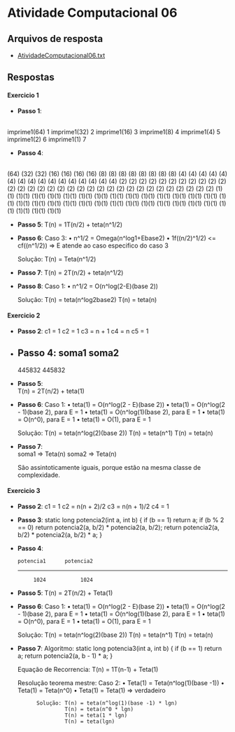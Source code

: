 # Atividade Computacional 06
## Arquivos de resposta
* [AtividadeComputacional06.txt](https://github.com/thiagomaia971/ProjetoAnaliseDeAlgoritmos/blob/master/AtividadeComputacional06/AtividadeComputacional06.txt)

## Respostas

#### Exercicio 1

* **Passo 1**:
</br>
	imprime1(64) 1
	imprime1(32) 2
	imprime1(16) 3
	imprime1(8)  4
	imprime1(4)  5
	imprime1(2)  6
	imprime1(1)  7

* **Passo 4**:
</br>
														  (64) 			
								(32)		                                            (32) 	
				   (16)                        (16)                       (16)                        (16) 	
			 (8)                          (8)                        (8)                         (8)                         (8)                         (8)                         (8)                         (8)
   	  (4)           (4)           (4)           (4)           (4)           (4)           (4)          (4)           (4)           (4)           (4)           (4)            (4)           (4)           (4)          (4)
  (2)    (2)    (2)    (2)    (2)    (2)    (2)    (2)    (2)    (2)    (2)    (2)    (2)    (2)    (2)   (2)     (2)   (2)    (2)    (2)     (2)   (2)     (2)   (2)      (2)   (2)    (2)    (2)    (2)    (2)    (2)    (2)
(1)(1) (1)(1) (1)(1) (1)(1) (1)(1) (1)(1) (1)(1) (1)(1) (1)(1) (1)(1) (1)(1) (1)(1) (1)(1) (1)(1) (1)(1) (1)(1) (1)(1) (1)(1) (1)(1) (1)(1) (1)(1) (1)(1) (1)(1) (1)(1) (1)(1) (1)(1) (1)(1) (1)(1) (1)(1) (1)(1) (1)(1) (1)(1)


* **Passo 5**:
	T(n) = 1T(n/2) + teta(n^1/2)

* **Passo 6**:
	Caso 3:
		• n^1/2 = Omega(n^log1+Ebase2)
		• 1f((n/2)^1/2) <= cf((n^1/2)) =>	E atende ao caso especifico do caso 3
		
	Solução: T(n) = Teta(n^1/2)			
	
* **Passo 7**:
	T(n) = 2T(n/2) + teta(n^1/2)
	
* **Passo 8**:
	Caso 1:
		• n^1/2 = O(n^log(2-E)(base 2))
	
	Solução: T(n) = teta(n^log2base2)
			 T(n) = teta(n)
	
#### Exercicio 2

* **Passo 2**:
	c1 = 1
	c2 = 1
	c3 = n + 1
	c4 = n
	c5 = 1
	
* **Passo 4**:
     soma1     soma2
   --------------------
    445832    445832
	
* **Passo 5**:	
	T(n) = 2T(n/2) + teta(1)
	
* **Passo 6**:
	Caso 1:
		• teta(1) = O(n^log(2 - E)(base 2))
		• teta(1) = O(n^log(2 - 1)(base 2), para E = 1
		• teta(1) = O(n^log(1)(base 2), para E = 1
		• teta(1) = O(n^0), para E = 1
		• teta(1) = O(1), para E = 1
		
	Solução: T(n) = teta(n^log(2)(base 2))
			 T(n) = teta(n^1)
			 T(n) = teta(n)
 
 * **Passo 7**:	 
	soma1 => Teta(n)
	soma2 => Teta(n)
	
	São assintoticamente iguais, porque estão na mesma classe de complexidade.
	
#### Exercicio 3

* **Passo 2**:
	c1 = 1
	c2 = n(n + 2)/2
	c3 = n(n + 1)/2
	c4 = 1

* **Passo 3**:
	static long potencia2(int a, int b) {
		if (b == 1)
			return a;
		if (b % 2 == 0)
			return potencia2(a, b/2) * potencia2(a, b/2);
		return potencia2(a, b/2) * potencia2(a, b/2) * a;
	}
	
* **Passo 4**:

      potencia1      potencia2
	------------------------------
           1024           1024

	
* **Passo 5**:
	T(n) = 2T(n/2) + Teta(1)
	
* **Passo 6**:
	Caso 1:
		• teta(1) = O(n^log(2 - E)(base 2))
		• teta(1) = O(n^log(2 - 1)(base 2), para E = 1
		• teta(1) = O(n^log(1)(base 2), para E = 1
		• teta(1) = O(n^0), para E = 1
		• teta(1) = O(1), para E = 1
		
	Solução: T(n) = teta(n^log(2)(base 2))
			 T(n) = teta(n^1)
			 T(n) = teta(n)
		
* **Passo 7**:
	Algoritmo: static long potencia3(int a, int b) {
			if (b == 1)
				return a;
			return potencia2(a, b - 1) * a;
		}
	
	Equação de Recorrencia:
		T(n) = 1T(n-1) + Teta(1)
	
	Resolução teorema mestre:
		Caso 2:
			• Teta(1) = Teta(n^log(1)(base -1))
			• Teta(1) = Teta(n^0)
			• Teta(1) = Teta(1) => verdadeiro
			
			Solução: T(n) = teta(n^log(1)(base -1) * lgn)
			         T(n) = teta(n^0 * lgn)
					 T(n) = teta(1 * lgn)
					 T(n) = teta(lgn)